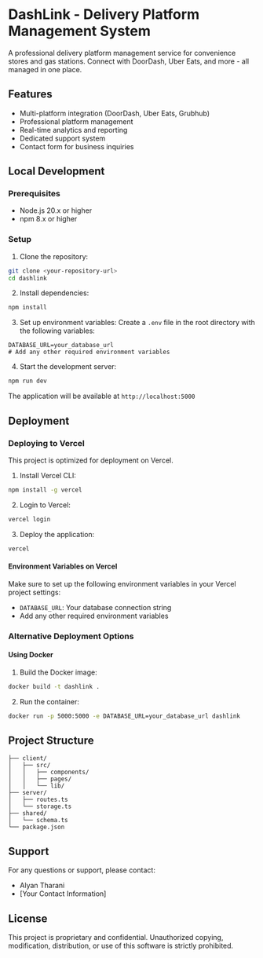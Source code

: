 # DashLink - Delivery Platform Management System

A professional delivery platform management service for convenience stores and gas stations. Connect with DoorDash, Uber Eats, and more - all managed in one place.

## Features

- Multi-platform integration (DoorDash, Uber Eats, Grubhub)
- Professional platform management
- Real-time analytics and reporting
- Dedicated support system
- Contact form for business inquiries

## Local Development

### Prerequisites

- Node.js 20.x or higher
- npm 8.x or higher

### Setup

1. Clone the repository:
```bash
git clone <your-repository-url>
cd dashlink
```

2. Install dependencies:
```bash
npm install
```

3. Set up environment variables:
Create a `.env` file in the root directory with the following variables:
```env
DATABASE_URL=your_database_url
# Add any other required environment variables
```

4. Start the development server:
```bash
npm run dev
```

The application will be available at `http://localhost:5000`

## Deployment

### Deploying to Vercel

This project is optimized for deployment on Vercel.

1. Install Vercel CLI:
```bash
npm install -g vercel
```

2. Login to Vercel:
```bash
vercel login
```

3. Deploy the application:
```bash
vercel
```

#### Environment Variables on Vercel

Make sure to set up the following environment variables in your Vercel project settings:
- `DATABASE_URL`: Your database connection string
- Add any other required environment variables

### Alternative Deployment Options

#### Using Docker

1. Build the Docker image:
```bash
docker build -t dashlink .
```

2. Run the container:
```bash
docker run -p 5000:5000 -e DATABASE_URL=your_database_url dashlink
```

## Project Structure

```
├── client/
│   ├── src/
│   │   ├── components/
│   │   ├── pages/
│   │   └── lib/
├── server/
│   ├── routes.ts
│   └── storage.ts
├── shared/
│   └── schema.ts
└── package.json
```

## Support

For any questions or support, please contact:
- Alyan Tharani
- [Your Contact Information]

## License

This project is proprietary and confidential. Unauthorized copying, modification, distribution, or use of this software is strictly prohibited.
